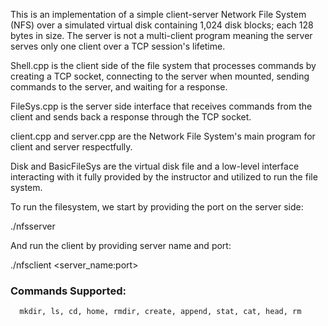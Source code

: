 This is an implementation of a simple client-server Network File System (NFS) over a simulated virtual disk containing 1,024 disk blocks; each 128 bytes in size.
The server is not a multi-client program meaning the server serves only one client over a TCP session's lifetime. 

Shell.cpp is the client side of the file system that processes commands by creating a TCP socket, connecting to the server when mounted, sending commands to the server, and waiting for a response. 

FileSys.cpp is the server side interface that receives commands from the client and sends back a response through the TCP socket. 

client.cpp and server.cpp are the Network File System's main program for client and server respectfully. 


Disk and BasicFileSys are the virtual disk file and a low-level interface interacting with it fully provided by the instructor and utilized to run the file system. 


To run the filesystem, we start by providing the port on the server side: 

./nfsserver <port>

And run the client by providing server name and port:

./nfsclient <server_name:port>

 ### Commands Supported:
      mkdir, ls, cd, home, rmdir, create, append, stat, cat, head, rm
      
      
